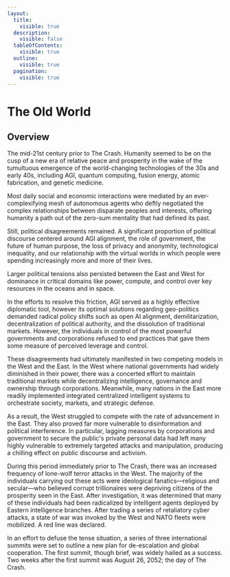 ```yaml
---
layout:
  title:
    visible: true
  description:
    visible: false
  tableOfContents:
    visible: true
  outline:
    visible: true
  pagination:
    visible: true
---
```


# The Old World

## Overview

The mid-21st century prior to The Crash. Humanity seemed to be on the cusp of a new era of relative peace and prosperity in the wake of the tumultuous emergence of the world-changing technologies of the 30s and early 40s, including AGI, quantum computing, fusion energy, atomic fabrication, and genetic medicine.

Most daily social and economic interactions were mediated by an ever-complexifying mesh of autonomous agents who deftly negotiated the complex relationships between disparate peoples and interests, offering humanity a path out of the zero-sum mentality that had defined its past.

Still, political disagreements remained. A significant proportion of political discourse centered around AGI alignment, the role of government, the future of human purpose, the loss of privacy and anonymity, technological inequality, and our relationship with the virtual worlds in which people were spending increasingly more and more of their lives.

Larger political tensions also persisted between the East and West for dominance in critical domains like power, compute, and control over key resources in the oceans and in space.

In the efforts to resolve this friction, AGI served as a highly effective diplomatic tool, however its optimal solutions regarding geo-politics demanded radical policy shifts such as open AI alignment, demilitarization, decentralization of political authority, and the dissolution of traditional markets. However, the individuals in control of the most powerful governments and corporations refused to end practices that gave them some measure of perceived leverage and control.

These disagreements had ultimately manifested in two competing models in the West and the East. In the West where national governments had widely diminished in their power, there was a concerted effort to maintain traditional markets while decentralizing intelligence, governance and ownership through corporations. Meanwhile, many nations in the East more readily implemented integrated centralized intelligent systems to orchestrate society, markets, and strategic defense.

As a result, the West struggled to compete with the rate of advancement in the East. They also proved far more vulnerable to disinformation and political interference. In particular, lagging measures by corporations and government to secure the public's private personal data had left many highly vulnerable to extremely targeted attacks and manipulation, producing a chilling effect on public discourse and activism.

During this period immediately prior to The Crash, there was an increased frequency of lone-wolf terror attacks in the West. The majority of the individuals carrying out these acts were ideological fanatics—religious and secular—who believed corrupt trillionaires were depriving citizens of the prosperity seen in the East. After investigation, it was determined that many of these individuals had been radicalized by intelligent agents deployed by Eastern intelligence branches. After trading a series of retaliatory cyber attacks, a state of war was invoked by the West and NATO fleets were mobilized. A red line was declared.

In an effort to defuse the tense situation, a series of three international summits were set to outline a new plan for de-escalation and global cooperation. The first summit, though brief, was widely hailed as a success. Two weeks after the first summit was August 26, 2052; the day of The Crash.

